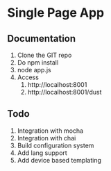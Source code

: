 # Single Page App

## Documentation
1. Clone the GIT repo
2. Do npm install
3. node app.js
4. Access
	1. http://localhost:8001
	2. http://localhost:8001/dust

## Todo
1. Integration with mocha
2. Integration with chai
3. Build configuration system
4. Add lang support
5. Add device based templating